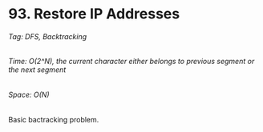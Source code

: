 # 93. Restore IP Addresses

###### Tag: DFS, Backtracking

###### Time: O(2^N), the current character either belongs to previous segment or the next segment
###### Space: O(N)

Basic bactracking problem.